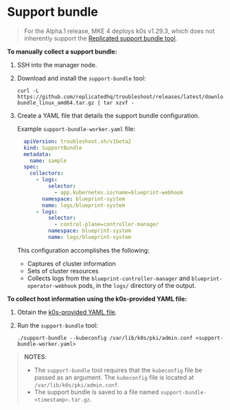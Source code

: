 # Support bundle

>For the Alpha.1 release, MKE 4 deploys k0s v1.29.3, which does not inherently
support the [Replicated support bundle
tool](https://troubleshoot.sh/docs/support-bundle/introduction/).

**To manually collect a support bundle:**

1. SSH into the manager node.
2. Download and install the `support-bundle` tool:

   ```shell
   curl -L https://github.com/replicatedhq/troubleshoot/releases/latest/download/support-bundle_linux_amd64.tar.gz | tar xzvf -
   ```
3. Create a YAML file that details the support bundle configuration.

   Example `support-bundle-worker.yaml` file:

   ```yaml
     apiVersion: troubleshoot.sh/v1beta2
     kind: SupportBundle
     metadata:
       name: sample
     spec:
       collectors:
         - logs:
             selector:
               - app.kubernetes.io/name=blueprint-webhook
           namespace: blueprint-system
           name: logs/blueprint-system
         - logs:
             selector:
               - control-plane=controller-manager
             namespace: blueprint-system
             name: logs/blueprint-system
     ```

     This configuration accomplishes the following:

     - Captures of cluster information
     - Sets of cluster resources
     - Collects logs from the `blueprint-controller-manager` and
       `blueprint-operator-webhook` pods, in the `logs/` directory of the
       output.

**To collect host information using the k0s-provided YAML file:**

1. Obtain the [k0s-provided YAML file](https://docs.k0sproject.io/stable/support-bundle-worker.yaml).

2. Run the `support-bundle` tool:

    ```shell
    ./support-bundle --kubeconfig /var/lib/k0s/pki/admin.conf <support-bundle-worker.yaml>
    ```

>**NOTES**:
>- The `support-bundle` tool requires that the `kubeconfig` file be passed as
>  an argument. The `kubeconfig` file is located at
>  `/var/lib/k0s/pki/admin.conf`.
>- The support bundle is saved to a file named `support-bundle-<timestamp>.tar.gz`.